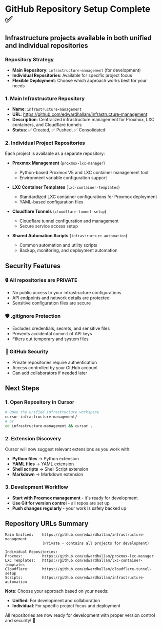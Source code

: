 # GitHub Repository Setup Complete ✅

## Infrastructure projects available in both unified and individual repositories

### Repository Strategy
- **Main Repository**: `infrastructure-management` (for development)
- **Individual Repositories**: Available for specific project focus
- **Flexible Deployment**: Choose which approach works best for your needs

### 1. Main Infrastructure Repository
- **Name**: `infrastructure-management`
- **URL**: https://github.com/edwardhallam/infrastructure-management
- **Description**: Centralized infrastructure management for Proxmox, LXC containers, and Cloudflare tunnels
- **Status**: ✅ Created, ✅ Pushed, ✅ Consolidated

### 2. Individual Project Repositories
Each project is available as a separate repository:

- **Proxmox Management** (`proxmox-lxc-manager`)
  - Python-based Proxmox VE and LXC container management tool
  - Environment variable configuration support

- **LXC Container Templates** (`lxc-container-templates`)
  - Standardized LXC container configurations for Proxmox deployment
  - YAML-based configuration files

- **Cloudflare Tunnels** (`cloudflare-tunnel-setup`)
  - Cloudflare tunnel configuration and management
  - Secure service access setup

- **Shared Automation Scripts** (`infrastructure-automation`)
  - Common automation and utility scripts
  - Backup, monitoring, and deployment automation

## Security Features

### 🔒 All repositories are **PRIVATE**
- No public access to your infrastructure configurations
- API endpoints and network details are protected
- Sensitive configuration files are secure

### 🛡️ .gitignore Protection
- Excludes credentials, secrets, and sensitive files
- Prevents accidental commit of API keys
- Filters out temporary and system files

### 🔐 GitHub Security
- Private repositories require authentication
- Access controlled by your GitHub account
- Can add collaborators if needed later

## Next Steps

### 1. Open Repository in Cursor
```bash
# Open the unified infrastructure workspace
cursor infrastructure-management/
# or
cd infrastructure-management && cursor .
```

### 2. Extension Discovery
Cursor will now suggest relevant extensions as you work with:
- **Python files** → Python extension
- **YAML files** → YAML extension  
- **Shell scripts** → Shell Script extension
- **Markdown** → Markdown extension

### 3. Development Workflow
- **Start with Proxmox management** - it's ready for development
- **Use Git for version control** - all repos are set up
- **Push changes regularly** - your work is safely backed up

## Repository URLs Summary
```
Main Unified:    https://github.com/edwardhallam/infrastructure-management
                 (Private - contains all projects for development)

Individual Repositories:
Proxmox:         https://github.com/edwardhallam/proxmox-lxc-manager
LXC Templates:   https://github.com/edwardhallam/lxc-container-templates
Cloudflare:      https://github.com/edwardhallam/cloudflare-tunnel-setup
Scripts:         https://github.com/edwardhallam/infrastructure-automation
```

**Note**: Choose your approach based on your needs:
- **Unified**: For development and collaboration
- **Individual**: For specific project focus and deployment

All repositories are now ready for development with proper version control and security! 🚀
